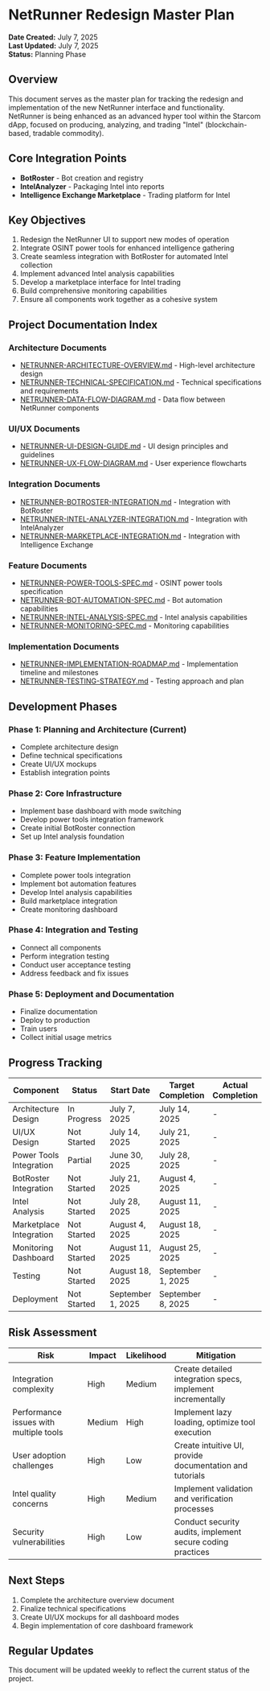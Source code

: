 # NetRunner Redesign Master Plan

**Date Created:** July 7, 2025  
**Last Updated:** July 7, 2025  
**Status:** Planning Phase

## Overview

This document serves as the master plan for tracking the redesign and implementation of the new NetRunner interface and functionality. NetRunner is being enhanced as an advanced hyper tool within the Starcom dApp, focused on producing, analyzing, and trading "Intel" (blockchain-based, tradable commodity).

## Core Integration Points

- **BotRoster** - Bot creation and registry
- **IntelAnalyzer** - Packaging Intel into reports
- **Intelligence Exchange Marketplace** - Trading platform for Intel

## Key Objectives

1. Redesign the NetRunner UI to support new modes of operation
2. Integrate OSINT power tools for enhanced intelligence gathering
3. Create seamless integration with BotRoster for automated Intel collection
4. Implement advanced Intel analysis capabilities
5. Develop a marketplace interface for Intel trading
6. Build comprehensive monitoring capabilities
7. Ensure all components work together as a cohesive system

## Project Documentation Index

### Architecture Documents
- [NETRUNNER-ARCHITECTURE-OVERVIEW.md](./NETRUNNER-ARCHITECTURE-OVERVIEW.md) - High-level architecture design
- [NETRUNNER-TECHNICAL-SPECIFICATION.md](./NETRUNNER-TECHNICAL-SPECIFICATION.md) - Technical specifications and requirements
- [NETRUNNER-DATA-FLOW-DIAGRAM.md](./NETRUNNER-DATA-FLOW-DIAGRAM.md) - Data flow between NetRunner components

### UI/UX Documents
- [NETRUNNER-UI-DESIGN-GUIDE.md](./NETRUNNER-UI-DESIGN-GUIDE.md) - UI design principles and guidelines
- [NETRUNNER-UX-FLOW-DIAGRAM.md](./NETRUNNER-UX-FLOW-DIAGRAM.md) - User experience flowcharts

### Integration Documents
- [NETRUNNER-BOTROSTER-INTEGRATION.md](./NETRUNNER-BOTROSTER-INTEGRATION.md) - Integration with BotRoster
- [NETRUNNER-INTEL-ANALYZER-INTEGRATION.md](./NETRUNNER-INTEL-ANALYZER-INTEGRATION.md) - Integration with IntelAnalyzer
- [NETRUNNER-MARKETPLACE-INTEGRATION.md](./NETRUNNER-MARKETPLACE-INTEGRATION.md) - Integration with Intelligence Exchange

### Feature Documents
- [NETRUNNER-POWER-TOOLS-SPEC.md](./NETRUNNER-POWER-TOOLS-SPEC.md) - OSINT power tools specification
- [NETRUNNER-BOT-AUTOMATION-SPEC.md](./NETRUNNER-BOT-AUTOMATION-SPEC.md) - Bot automation capabilities
- [NETRUNNER-INTEL-ANALYSIS-SPEC.md](./NETRUNNER-INTEL-ANALYSIS-SPEC.md) - Intel analysis capabilities
- [NETRUNNER-MONITORING-SPEC.md](./NETRUNNER-MONITORING-SPEC.md) - Monitoring capabilities

### Implementation Documents
- [NETRUNNER-IMPLEMENTATION-ROADMAP.md](./NETRUNNER-IMPLEMENTATION-ROADMAP.md) - Implementation timeline and milestones
- [NETRUNNER-TESTING-STRATEGY.md](./NETRUNNER-TESTING-STRATEGY.md) - Testing approach and plan

## Development Phases

### Phase 1: Planning and Architecture (Current)
- Complete architecture design
- Define technical specifications
- Create UI/UX mockups
- Establish integration points

### Phase 2: Core Infrastructure
- Implement base dashboard with mode switching
- Develop power tools integration framework
- Create initial BotRoster connection
- Set up Intel analysis foundation

### Phase 3: Feature Implementation
- Complete power tools integration
- Implement bot automation features
- Develop Intel analysis capabilities
- Build marketplace integration
- Create monitoring dashboard

### Phase 4: Integration and Testing
- Connect all components
- Perform integration testing
- Conduct user acceptance testing
- Address feedback and fix issues

### Phase 5: Deployment and Documentation
- Finalize documentation
- Deploy to production
- Train users
- Collect initial usage metrics

## Progress Tracking

| Component | Status | Start Date | Target Completion | Actual Completion |
|-----------|--------|------------|-------------------|-------------------|
| Architecture Design | In Progress | July 7, 2025 | July 14, 2025 | - |
| UI/UX Design | Not Started | July 14, 2025 | July 21, 2025 | - |
| Power Tools Integration | Partial | June 30, 2025 | July 28, 2025 | - |
| BotRoster Integration | Not Started | July 21, 2025 | August 4, 2025 | - |
| Intel Analysis | Not Started | July 28, 2025 | August 11, 2025 | - |
| Marketplace Integration | Not Started | August 4, 2025 | August 18, 2025 | - |
| Monitoring Dashboard | Not Started | August 11, 2025 | August 25, 2025 | - |
| Testing | Not Started | August 18, 2025 | September 1, 2025 | - |
| Deployment | Not Started | September 1, 2025 | September 8, 2025 | - |

## Risk Assessment

| Risk | Impact | Likelihood | Mitigation |
|------|--------|------------|------------|
| Integration complexity | High | Medium | Create detailed integration specs, implement incrementally |
| Performance issues with multiple tools | Medium | High | Implement lazy loading, optimize tool execution |
| User adoption challenges | High | Low | Create intuitive UI, provide documentation and tutorials |
| Intel quality concerns | High | Medium | Implement validation and verification processes |
| Security vulnerabilities | High | Low | Conduct security audits, implement secure coding practices |

## Next Steps

1. Complete the architecture overview document
2. Finalize technical specifications
3. Create UI/UX mockups for all dashboard modes
4. Begin implementation of core dashboard framework

## Regular Updates

This document will be updated weekly to reflect the current status of the project.
